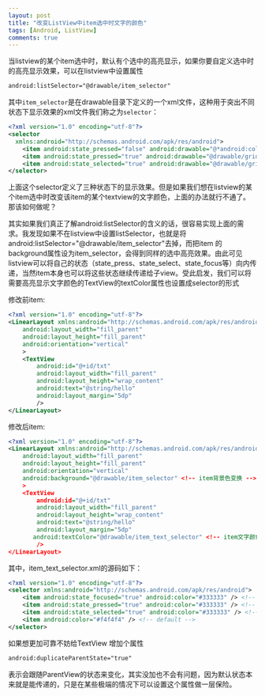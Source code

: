 ```yaml
---
layout: post
title: "改变ListView中item选中时文字的颜色"
tags: [Android, ListView]
comments: true
---
```


当listview的某个item选中时，默认有个选中的高亮显示，如果你要自定义选中时的高亮显示效果，可以在listview中设置属性

```xml
android:listSelector="@drawable/item_selector"
```

其中`item_selector`是在drawable目录下定义的一个xml文件，这种用于突出不同状态下显示效果的xml文件我们称之为`selector`：

```xml
<?xml version="1.0" encoding="utf-8"?>
<selector
  xmlns:android="http://schemas.android.com/apk/res/android">
    <item android:state_pressed="false" android:drawable="@*android:color/transparent" />
    <item android:state_pressed="true" android:drawable="@drawable/grid_item_select_bg" />
    <item android:state_selected="true" android:drawable="@drawable/grid_item_select_bg_night" />
</selector>
```

上面这个selector定义了三种状态下的显示效果。但是如果我们想在listview的某个item选中时改变该item的某个textview的文字颜色，上面的办法就行不通了。那该如何做呢？

其实如果我们真正了解android:listSelector的含义的话，很容易实现上面的需求。我发现如果不在listview中设置listSelector，也就是将android:listSelector="@drawable/item_selector"去掉，而把item 的background属性设为item_selector，会得到同样的选中高亮效果。由此可见listview可以将自己的状态（state_press、state_select、state_focus等）向内传递，当然item本身也可以将这些状态继续传递给子view。受此启发，我们可以将需要高亮显示文字颜色的TextView的textColor属性也设置成selector的形式

修改前item:

```xml
<?xml version="1.0" encoding="utf-8"?>
<LinearLayout xmlns:android="http://schemas.android.com/apk/res/android"
    android:layout_width="fill_parent"
    android:layout_height="fill_parent"
    android:orientation="vertical"                
    >
    <TextView
        android:id="@+id/txt"
        android:layout_width="fill_parent"
        android:layout_height="wrap_content"
        android:text="@string/hello"
        android:layout_margin="5dp"         
        />
</LinearLayout>
```

修改后item:

```xml
<?xml version="1.0" encoding="utf-8"?>
<LinearLayout xmlns:android="http://schemas.android.com/apk/res/android"
    android:layout_width="fill_parent"
    android:layout_height="fill_parent"
    android:orientation="vertical"
    android:background="@drawable/item_selector" <!-- item背景色变换 -->
    >
    <TextView
        android:id="@+id/txt"
        android:layout_width="fill_parent"
        android:layout_height="wrap_content"
        android:text="@string/hello"
        android:layout_margin="5dp"
       android:textColor="@drawable/item_text_selector" <!-- item文字颜色变换 -->
        />
</LinearLayout>
```

其中，item_text_selector.xml的源码如下：

```xml
<?xml version="1.0" encoding="utf-8"?>
<selector xmlns:android="http://schemas.android.com/apk/res/android">
    <item android:state_focused="true" android:color="#333333" /> <!-- focused -->
    <item android:state_pressed="true" android:color="#333333" /> <!-- pressed -->
    <item android:state_selected="true" android:color="#333333" /> <!-- pressed -->
    <item android:color="#f4f4f4" /> <!-- default -->
</selector>
```

如果想更加可靠不妨给TextView 增加个属性

```xml
android:duplicateParentState="true"
```

表示会跟随ParentView的状态来变化，其实没加也不会有问题，因为默认状态本来就是能传递的，只是在某些极端的情况下可以设置这个属性做一层保险。
